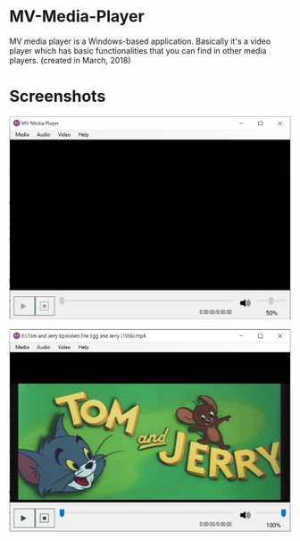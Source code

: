 # MV-Media-Player
MV media player is a Windows-based application. Basically it's a video player which has basic functionalities that you can find in other media players. (created in March, 2018)
# Screenshots
![](screenshots/mv-1.PNG)

![](screenshots/mv-2.PNG)
